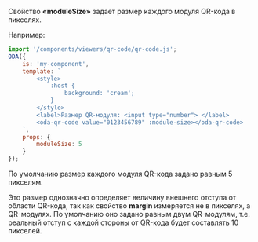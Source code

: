 Свойство **«moduleSize»** задает размер каждого модуля QR-кода в пикселях.

 Например:

```javascript _run_line_edit_loadoda_[my-component.js]
import '/components/viewers/qr-code/qr-code.js';
ODA({
    is: 'my-component',
    template: `
        <style>
            :host {
                background: 'cream';
            }
        </style>
        <label>Размер QR-модуля: <input type="number"> </label>
        <oda-qr-code value="0123456789" :module-size></oda-qr-code>
    `,
    props: {
        moduleSize: 5
    }
});
```

По умолчанию размер каждого модуля QR-кода задано равным 5 пикселям.

Это размер однозначно определяет величину внешнего отступа от области QR-кода, так как свойство  **margin** измеряется не в пикселях, а QR-модулях. По умолчанию оно задано равным двум QR-модулям, т.е. реальный отступ с каждой стороны от QR-кода будет составлять 10 пикселей.
